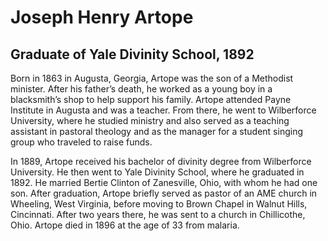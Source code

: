 # Joseph Henry Artope
## Graduate of Yale Divinity School, 1892
Born in 1863 in Augusta, Georgia, Artope was the son of a Methodist minister. After his father’s death, he worked as a young boy in a blacksmith’s shop to help support his family. Artope attended Payne Institute in Augusta and was a teacher. From there, he went to Wilberforce University, where he studied ministry and also served as a teaching assistant in pastoral theology and as the manager for a student singing group who traveled to raise funds. 

In 1889, Artope received his bachelor of divinity degree from Wilberforce University. He then went to Yale Divinity School, where he graduated in 1892. He married Bertie Clinton of Zanesville, Ohio, with whom he had one son. After graduation, Artope briefly served as pastor of an AME church in Wheeling, West Virginia, before moving to Brown Chapel in Walnut Hills, Cincinnati. After two years there, he was sent to a church in Chillicothe, Ohio. Artope died in 1896 at the age of 33 from malaria.
